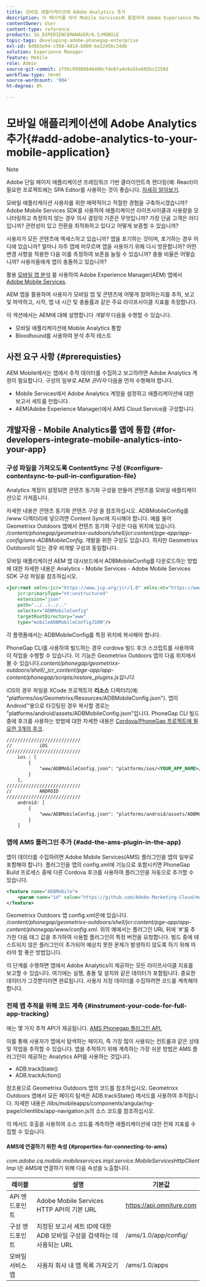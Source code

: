 ```yaml
---
title: 모바일 애플리케이션에 Adobe Analytics 추가
description: 이 페이지를 따라 Mobile Services와 통합하여 Adobe Experience Manager Adobe 앱에서 Mobile App Analytics를 사용하는 방법에 대해 알아보십시오.
contentOwner: User
content-type: reference
products: SG_EXPERIENCEMANAGER/6.5/MOBILE
topic-tags: developing-adobe-phonegap-enterprise
exl-id: 8d965e94-c368-481d-b000-6e22456c34db
solution: Experience Manager
feature: Mobile
role: Admin
source-git-commit: 1f56c99980846400cfde8fa4e9a55e885bc2258d
workflow-type: tm+mt
source-wordcount: '904'
ht-degree: 0%

---
```


# 모바일 애플리케이션에 Adobe Analytics 추가{#add-adobe-analytics-to-your-mobile-application}

>[!NOTE]
>
>Adobe 단일 페이지 애플리케이션 프레임워크 기반 클라이언트측 렌더링(예: React)이 필요한 프로젝트에는 SPA Editor를 사용하는 것이 좋습니다. [자세히 알아보기](/help/sites-developing/spa-overview.md).

모바일 애플리케이션 사용자를 위한 매력적이고 적절한 경험을 구축하시겠습니까? Adobe Mobile Services SDK를 사용하여 애플리케이션 라이프사이클과 사용량을 모니터링하고 측정하지 않는 경우 의사 결정의 기준은 무엇입니까? 가장 단골 고객은 어디입니까? 관련성이 있고 전환을 최적화하고 있다고 어떻게 보증할 수 있습니까?

사용자가 모든 콘텐츠에 액세스하고 있습니까? 앱을 포기하는 것이며, 포기하는 경우 어디에 있습니까? 얼마나 자주 앱에 머무르며 앱을 사용하기 위해 다시 방문합니까? 어떤 변경 사항을 적용한 다음 이를 측정하여 보존을 늘릴 수 있습니까? 충돌 비율은 어떻습니까? 사용자들에게 앱이 충돌하고 있습니까?

활용 [모바일 앱 분석](https://business.adobe.com/products/analytics/mobile-marketing.html) 를 사용하여 Adobe Experience Manager(AEM) 앱에서 [Adobe Mobile Services](https://business.adobe.com/products/campaign/mobile-marketing.html).

AEM 앱을 활용하여 사용자가 모바일 앱 및 콘텐츠에 어떻게 참여하는지를 추적, 보고 및 파악하고, 시작, 앱 내 시간 및 충돌률과 같은 주요 라이프사이클 지표를 측정합니다.

이 섹션에서는 AEM에 대해 설명합니다 *개발자* 다음을 수행할 수 있습니다.

* 모바일 애플리케이션에 Mobile Analytics 통합
* Bloodhound를 사용하여 분석 추적 테스트

## 사전 요구 사항 {#prerequisties}

AEM Mobile에서는 앱에서 추적 데이터를 수집하고 보고하려면 Adobe Analytics 계정이 필요합니다. 구성의 일부로 AEM *관리자* 다음을 먼저 수행해야 합니다.

* Mobile Services에서 Adobe Analytics 계정을 설정하고 애플리케이션에 대한 보고서 세트를 만듭니다.
* AEM(Adobe Experience Manager)에서 AMS Cloud Service을 구성합니다.

## 개발자용 - Mobile Analytics를 앱에 통합 {#for-developers-integrate-mobile-analytics-into-your-app}

### 구성 파일을 가져오도록 ContentSync 구성 {#configure-contentsync-to-pull-in-configuration-file}

Analytics 계정이 설정되면 콘텐츠 동기화 구성을 만들어 콘텐츠를 모바일 애플리케이션으로 가져옵니다.

자세한 내용은 콘텐츠 동기화 콘텐츠 구성 을 참조하십시오. ADBMobileConfig를 /www 디렉터리에 넣으려면 Content Sync에 지시해야 합니다. 예를 들어 Geometrixx Outdoors 앱에서 컨텐츠 동기화 구성은 다음 위치에 있습니다. */content/phonegap/geometrixx-outdoors/shell/jcr:content/pge-app/app-config/ams-ADBMobileConfig*. 개발을 위한 구성도 있습니다. 하지만 Geometrixx Outdoors이 있는 경우 비개발 구성과 동일합니다.

모바일 애플리케이션 AEM 앱 대시보드에서 ADBMobileConfig를 다운로드하는 방법에 대한 자세한 내용은 Analytics - Mobile Services - Adobe Mobile Services SDK 구성 파일을 참조하십시오.

```xml
<jcr:root xmlns:jcr="https://www.jcp.org/jcr/1.0" xmlns:nt="https://www.jcp.org/jcr/nt/1.0"
    jcr:primaryType="nt:unstructured"
    extension="json"
    path="../../../.."
    selector="ADBMobileConfig"
    targetRootDirectory="www"
    type="mobileADBMobileConfigJSON"/>
```

각 플랫폼에서는 ADBMobileConfig를 특정 위치에 복사해야 합니다.

PhoneGap CLI를 사용하여 빌드하는 경우 cordova 빌드 후크 스크립트를 사용하여 이 작업을 수행할 수 있습니다. 이 기능은 Geometrixx Outdoors 앱의 다음 위치에서 볼 수 있습니다.*content/phonegap/geometrixx-outdoors/shell/_jcr_content/pge-app/app-content/phonegap/scripts/restore_plugins.js입니다.*

iOS의 경우 파일을 XCode 프로젝트의 **리소스** 디렉터리(예: &quot;platforms/ios/Geometrixx/Resources/ADBMobileConfig.json&quot;). 앱이 Android™용으로 타깃팅된 경우 복사할 경로는 &quot;platforms/android/assets/ADBMobileConfig.json&quot;입니다. PhoneGap CLI 빌드 중에 후크를 사용하는 방법에 대한 자세한 내용은 [Cordova/PhoneGap 프로젝트에 필요한 3개의 후크](https://gist.github.com/jlcarvalho/22402d013bc72f795d45a01836ce735c).

```xml
///////////////////////////
//          iOS
///////////////////////////
    ios : [
        {
            "www/ADBMobileConfig.json": "platforms/ios/<YOUR_APP_NAME>/Resources/ADBMobileConfig.json"
        }
    ],
///////////////////////////
//          ANDROID
///////////////////////////
    android: [
        {
            "www/ADBMobileConfig.json": "platforms/android/assets/ADBMobileConfig.json"
        }
    ]
```

### 앱에 AMS 플러그인 추가 {#add-the-ams-plugin-in-the-app}

앱이 데이터를 수집하려면 Adobe Mobile Services(AMS) 플러그인을 앱의 일부로 포함해야 합니다. 플러그인을 앱의 config.xml에 기능으로 포함시키면 PhoneGap Build 프로세스 중에 다른 Cordova 후크를 사용하여 플러그인을 자동으로 추가할 수 있습니다.

```xml
<feature name="ADBMobile">
    <param name="id" value="https://github.com/Adobe-Marketing-Cloud/mobile-services#0482f9cedf90c98a8d4b07219ece1933b2e46a60"/>
</feature>
```

Geometrixx Outdoors 앱 config.xml은에 있습니다. */content/phonegap/geometrixx-outdoors/shell/jcr:content/pge-app/app-content/phonegap/www/config.xml*. 위의 예에서는 플러그인 URL 뒤에 &#39;#&#39;를 추가한 다음 태그 값을 추가하여 사용할 플러그인의 특정 버전을 요청합니다. 빌드 중에 테스트되지 않은 플러그인이 추가되어 예상치 못한 문제가 발생하지 않도록 하기 위해 따라야 할 좋은 방법입니다.

이 단계를 수행하면 앱에서 Adobe Analytics이 제공하는 모든 라이프사이클 지표를 보고할 수 있습니다. 여기에는 실행, 충돌 및 설치와 같은 데이터가 포함됩니다. 중요한 데이터가 그것뿐이라면 완료됩니다. 사용자 지정 데이터를 수집하려면 코드를 계측해야 합니다.

### 전체 앱 추적을 위해 코드 계측 {#instrument-your-code-for-full-app-tracking}

에는 몇 가지 추적 API가 제공됩니다. [AMS Phonegap 플러그인 API.](https://github.com/Adobe-Marketing-Cloud/mobile-services/blob/master/docs/ios/phonegap/phonegap-methods.md)

이를 통해 사용자가 앱에서 탐색하는 페이지, 즉 가장 많이 사용되는 컨트롤과 같은 상태 및 작업을 추적할 수 있습니다. 앱을 추적하기 위해 계측하는 가장 쉬운 방법은 AMS 플러그인이 제공하는 Analytics API를 사용하는 것입니다.

* ADB.trackState()
* ADB.trackAction()

참조용으로 Geometrixx Outdoors 앱의 코드를 참조하십시오. Geometrixx Outdoors 앱에서 모든 페이지 탐색은 ADB.trackState() 메서드를 사용하여 추적됩니다. 자세한 내용은 /libs/mobileapps/components/angular/ng-page/clientlibs/app-navigation.js의 소스 코드를 참조하십시오.

이 메서드 호출을 사용하여 소스 코드를 계측하면 애플리케이션에 대한 전체 지표를 수집할 수 있습니다.

#### AMS에 연결하기 위한 속성 {#properties-for-connecting-to-ams}

*com.adobe.cq.mobile.mobileservices.impl.service.MobileServicesHttpClientImp* l은 AMS에 연결하기 위해 다음 속성을 노출합니다.

| **레이블** | **설명** | **기본값** |
|---|---|---|
| API 엔드포인트 | Adobe Mobile Services HTTP API의 기본 URL | https://api.omniture.com |
| 구성 엔드포인트 | 지정된 보고서 세트 ID에 대한 ADB 모바일 구성을 검색하는 데 사용되는 URL | /ams/1.0/app/config/ |
| 모바일 서비스 앱 | 사용자 회사 내 앱 목록 가져오기 | /ams/1.0/apps |
